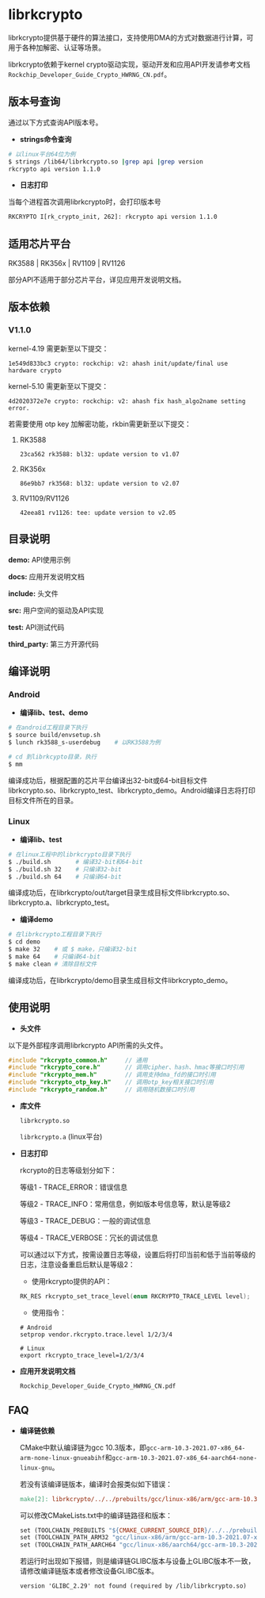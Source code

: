 # librkcrypto

librkcrypto提供基于硬件的算法接口，支持使用DMA的方式对数据进行计算，可用于各种加解密、认证等场景。

librkcrypto依赖于kernel crypto驱动实现，驱动开发和应用API开发请参考文档`Rockchip_Developer_Guide_Crypto_HWRNG_CN.pdf`。

## 版本号查询

通过以下方式查询API版本号。

- **strings命令查询**

```bash
# 以linux平台64位为例
$ strings /lib64/librkcrypto.so |grep api |grep version
rkcrypto api version 1.1.0
```

- **日志打印**

当每个进程首次调用librkcrypto时，会打印版本号

```bash
RKCRYPTO I[rk_crypto_init, 262]: rkcrypto api version 1.1.0
```

## 适用芯片平台

RK3588 | RK356x | RV1109 | RV1126

部分API不适用于部分芯片平台，详见应用开发说明文档。

## 版本依赖

### V1.1.0

kernel-4.19 需更新至以下提交：

```shell
1e549d833bc3 crypto: rockchip: v2: ahash init/update/final use hardware crypto
```

kernel-5.10 需更新至以下提交：

```shell
4d2020372e7e crypto: rockchip: v2: ahash fix hash_algo2name setting error.
```

若需要使用 otp key 加解密功能，rkbin需更新至以下提交：

1. RK3588

   ```shell
   23ca562 rk3588: bl32: update version to v1.07
   ```

2. RK356x

   ```shell
   86e9bb7 rk3568: bl32: update version to v2.07
   ```

3. RV1109/RV1126

   ```shell
   42eea81 rv1126: tee: update version to v2.05
   ```

## 目录说明

**demo:** API使用示例

**docs:** 应用开发说明文档

**include:** 头文件

**src:** 用户空间的驱动及API实现

**test:** API测试代码

**third_party:** 第三方开源代码

## 编译说明

### Android

- **编译lib、test、demo**

```bash
# 在android工程目录下执行
$ source build/envsetup.sh
$ lunch rk3588_s-userdebug    # 以RK3588为例

# cd 到librkcypto目录，执行
$ mm
```

编译成功后，根据配置的芯片平台编译出32-bit或64-bit目标文件librkcrypto.so、librkcrypto_test、librkcrypto_demo。Android编译日志将打印目标文件所在的目录。

### Linux

- **编译lib、test**

```bash
# 在linux工程中的librkcrypto目录下执行
$ ./build.sh       # 编译32-bit和64-bit
$ ./build.sh 32    # 只编译32-bit
$ ./build.sh 64    # 只编译64-bit
```

编译成功后，在librkcrypto/out/target目录生成目标文件librkcrypto.so、librkcrypto.a、librkcrypto_test。

- **编译demo**

```bash
# 在librkcrypto工程目录下执行
$ cd demo
$ make 32    # 或 $ make，只编译32-bit
$ make 64    # 只编译64-bit
$ make clean # 清除目标文件
```

编译成功后，在librkcrypto/demo目录生成目标文件librkcrypto_demo。

## 使用说明

- **头文件**

以下是外部程序调用librkcrypto API所需的头文件。

```c
#include "rkcrypto_common.h"     // 通用
#include "rkcrypto_core.h"       // 调用cipher、hash、hmac等接口时引用
#include "rkcrypto_mem.h"        // 调用支持dma_fd的接口时引用
#include "rkcrypto_otp_key.h"    // 调用otp_key相关接口时引用
#include "rkcrypto_random.h"     // 调用随机数接口时引用
```

- **库文件**

  `librkcrypto.so`

  `librkcrypto.a` (linux平台)

- **日志打印**

  rkcrypto的日志等级划分如下：

  等级1 - TRACE_ERROR：错误信息

  等级2 - TRACE_INFO：常用信息，例如版本号信息等，默认是等级2

  等级3 - TRACE_DEBUG：一般的调试信息

  等级4 - TRACE_VERBOSE：冗长的调试信息

  可以通过以下方式，按需设置日志等级，设置后将打印当前和低于当前等级的日志，注意设备重启后默认是等级2：

  - 使用rkcrypto提供的API：

  ```c
  RK_RES rkcrypto_set_trace_level(enum RKCRYPTO_TRACE_LEVEL level);
  ```

  - 使用指令：

  ```shell
  # Android
  setprop vendor.rkcrypto.trace.level 1/2/3/4

  # Linux
  export rkcrypto_trace_level=1/2/3/4
  ```

- **应用开发说明文档**

  `Rockchip_Developer_Guide_Crypto_HWRNG_CN.pdf`

## FAQ

- **编译链依赖**

  CMake中默认编译链为gcc 10.3版本，即`gcc-arm-10.3-2021.07-x86_64-arm-none-linux-gnueabihf`和`gcc-arm-10.3-2021.07-x86_64-aarch64-none-linux-gnu`。

  若没有该编译链版本，编译时会报类似如下错误：

  ```makefile
  make[2]: librkcrypto/../../prebuilts/gcc/linux-x86/arm/gcc-arm-10.3-2021.07-x86_64-arm-none-linux-gnueabihf/bin/arm-none-linux-gnueabihf-gcc: Command not found
  ```

  可以修改CMakeLists.txt中的编译链路径和版本：

  ```makefile
  set (TOOLCHAIN_PREBUILTS "${CMAKE_CURRENT_SOURCE_DIR}/../../prebuilts")
  set (TOOLCHAIN_PATH_ARM32 "gcc/linux-x86/arm/gcc-arm-10.3-2021.07-x86_64-arm-none-linux-gnueabihf/bin")
  set (TOOLCHAIN_PATH_AARCH64 "gcc/linux-x86/aarch64/gcc-arm-10.3-2021.07-x86_64-aarch64-none-linux-gnu/bin")
  ```

  若运行时出现如下报错，则是编译链GLIBC版本与设备上GLIBC版本不一致，请修改编译链版本或者修改设备GLIBC版本。

  ```shell
  version 'GLIBC_2.29' not found (required by /lib/librkcrypto.so)
  ```

